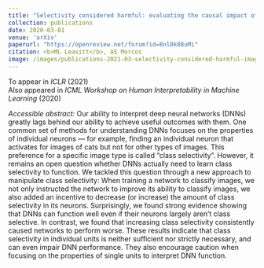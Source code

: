 ```yaml
---
title: "Selectivity considered harmful: evaluating the causal impact of class selectivity in DNNs"
collection: publications
date: 2020-03-01
venue: 'arXiv'
paperurl: "https://openreview.net/forum?id=8nl0k08uMi"
citation: <b>ML Leavitt</b>, AS Morcos 
image: /images/publications-2021-03-selectivity-considered-harmful-image.png
---
```

To appear in <i>ICLR</i> (2021)\
Also appeared in <i>ICML Workshop on Human Interpretability in Machine Learning</i> (2020)

<i>Accessible abstract:</i> Our ability to interpret deep neural networks (DNNs) greatly lags behind our ability to achieve useful outcomes with them. One common set of methods for understanding DNNs focuses on the properties of individual neurons — for example, finding an individual neuron that activates for images of cats but not for other types of images. This preference for a specific image type is called “class selectivity”. However, it remains an open question whether DNNs actually need to learn class selectivity to function. We tackled this question through a new approach to manipulate class selectivity: When training a network to classify images, we not only instructed the network to improve its ability to classify images, we also added an incentive to decrease (or increase) the amount of class selectivity in its neurons. Surprisingly, we found strong evidence showing that DNNs can function well even if their neurons largely aren’t class selective. In contrast, we found that increasing class selectivity consistently caused networks to perform worse. These results indicate that class selectivity in individual units is neither sufficient nor strictly necessary, and can even impair DNN performance. They also encourage caution when focusing on the properties of single units to interpret DNN function.



